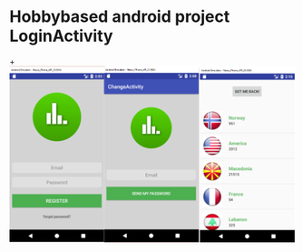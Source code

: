 # Hobbybased android project LoginActivity

+![screenshot](https://github.com/AndreFagereng/LoginActivity/blob/master/app/src/main/res/screenshots/LoginScreen.png)
